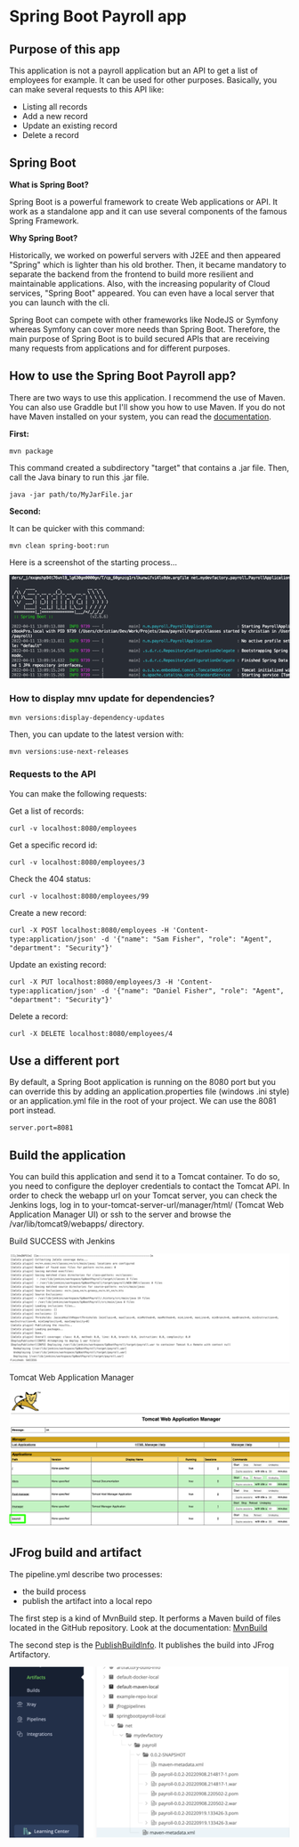 # Spring Boot Payroll app

## Purpose of this app

This application is not a payroll application but an API to get a list of employees for example. It can be used for other purposes.
Basically, you can make several requests to this API like:

- Listing all records
- Add a new record
- Update an existing record
- Delete a record

## Spring Boot

**What is Spring Boot?**

Spring Boot is a powerful framework to create Web applications or API. It work as a standalone app and it can use several components of the famous Spring Framework.

**Why Spring Boot?**

Historically, we worked on powerful servers with J2EE and then appeared "Spring" which is lighter than his old brother. Then, it became mandatory to separate the backend from the frontend to build more resilient and maintainable applications. Also, with the increasing popularity of Cloud services, "Spring Boot" appeared.
You can even have a local server that you can launch with the cli.

Spring Boot can compete with other frameworks like NodeJS or Symfony whereas Symfony can cover more needs than Spring Boot.
Therefore, the main purpose of Spring Boot is to build secured APIs that are receiving many requests from applications and for different purposes.

## How to use the Spring Boot Payroll app?

There are two ways to use this application. I recommend the use of Maven. You can also use Graddle but I'll show you how to use Maven.
If you do not have Maven installed on your system, you can read the [documentation][1].

**First:**

    mvn package

This command created a subdirectory "target" that contains a .jar file. Then, call the Java binary to run this .jar file.

    java -jar path/to/MyJarFile.jar

**Second:**

It can be quicker with this command:

    mvn clean spring-boot:run

Here is a screenshot of the starting process...

![Launching Spring Boot](https://raw.githubusercontent.com/christi4n/springboot-payroll/master/assets/spring-boot-run.png)

### How to display mnv update for dependencies?

    mvn versions:display-dependency-updates

Then, you can update to the latest version with:

    mvn versions:use-next-releases

### Requests to the API

You can make the following requests:

Get a list of records:

    curl -v localhost:8080/employees

Get a specific record id:

    curl -v localhost:8080/employees/3

Check the 404 status:

    curl -v localhost:8080/employees/99

Create a new record:

    curl -X POST localhost:8080/employees -H 'Content-type:application/json' -d '{"name": "Sam Fisher", "role": "Agent", "department": "Security"}'

Update an existing record:

    curl -X PUT localhost:8080/employees/3 -H 'Content-type:application/json' -d '{"name": "Daniel Fisher", "role": "Agent", "department": "Security"}'

Delete a record:

    curl -X DELETE localhost:8080/employees/4

[1]: https://maven.apache.org/install.html

## Use a different port

By default, a Spring Boot application is running on the 8080 port but you can override this by adding an application.properties file (windows .ini style) or an application.yml file in the root of your project. We can use the 8081 port instead.

    server.port=8081

## Build the application

You can build this application and send it to a Tomcat container.
To do so, you need to configure the deployer credentials to contact the Tomcat API. In order to check the webapp url on your Tomcat server, you can check the Jenkins logs, log in to your-tomcat-server-url/manager/html/ (Tomcat Web Application Manager UI) or ssh to the server and browse the /var/lib/tomcat9/webapps/ directory.

Build SUCCESS with Jenkins

![Build SUCCESS with Jenkins](./assets/jenkins-build-success.png)

Tomcat Web Application Manager

![Tomcat Web Application Manager](./assets/tomcat-web-application-manager.png)

## JFrog build and artifact

The pipeline.yml describe two processes:

- the build process
- publish the artifact into a local repo

The first step is a kind of MvnBuild step. It performs a Maven build of files located in the GitHub repository. Look at the documentation: [MvnBuild](https://www.jfrog.com/confluence/display/JFROG/MvnBuild)

The second step is the [PublishBuildInfo](https://www.jfrog.com/confluence/display/JFROG/PublishBuildInfo). It publishes the build into JFrog Artifactory.

![Jfrog - Build and publish](./assets/jfrog-build-and-publish-pipeline.png)
